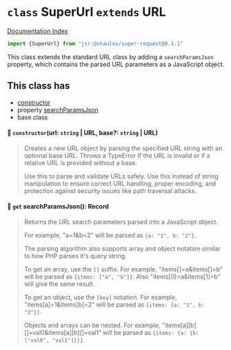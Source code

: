 # `class` SuperUrl `extends` URL

[Documentation Index](../README.md)

```ts
import {SuperUrl} from "jsr:@shaulov/super-request@0.1.1"
```

This class extends the standard URL class by adding a `searchParamsJson` property,
which contains the parsed URL parameters as a JavaScript object.

## This class has

- [constructor](#-constructorurl-string--url-base-string--url)
- property [searchParamsJson](#-get-searchparamsjson-record)
- base class


#### 🔧 `constructor`(url: `string` | URL, base?: `string` | URL)

> Creates a new URL object by parsing the specified URL string with an optional base URL.
> Throws a TypeError If the URL is invalid or if a relative URL is provided without a base.
> 
> Use this to parse and validate URLs safely. Use this instead of string
> manipulation to ensure correct URL handling, proper encoding, and protection against
> security issues like path traversal attacks.



#### 📄 `get` searchParamsJson(): Record

> Returns the URL search parameters parsed into a JavaScript object.
> 
> For example, "a=1&b=2" will be parsed as `{a: "1", b: "2"}`.
> 
> The parsing algorithm also supports array and object notation similar to how PHP parses it's query string.
> 
> To get an array, use the `[]` suffix. For example, "items[]=a&items[]=b" will be parsed as `{items: ["a", "b"]}`.
> Also "items[0]=a&items[1]=b" will give the same result.
> 
> To get an object, use the `[key]` notation. For example, "items[a]=1&items[b]=2" will be parsed as `{items: {a: "1", b: "2"}}`.
> 
> Objects and arrays can be nested. For example, "items[a][b][]=val0&items[a][b][]=val1" will be parsed as `{items: {a: {b: ["val0", "val1"]}}}`.



